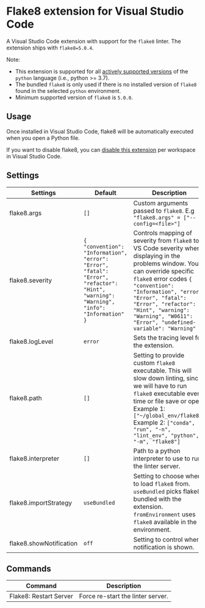 # Flake8 extension for Visual Studio Code

A Visual Studio Code extension with support for the `flake8` linter. The extension ships with `flake8=5.0.4`.

Note:

-   This extension is supported for all [actively supported versions](https://devguide.python.org/#status-of-python-branches) of the `python` language (i.e., python >= 3.7).
-   The bundled `flake8` is only used if there is no installed version of `flake8` found in the selected `python` environment.
-   Minimum supported version of `flake8` is `5.0.0`.

## Usage

Once installed in Visual Studio Code, flake8 will be automatically executed when you open a Python file.

If you want to disable flake8, you can [disable this extension](https://code.visualstudio.com/docs/editor/extension-marketplace#_disable-an-extension) per workspace in Visual Studio Code.

## Settings

| Settings                | Default                                                                                                                                | Description                                                                                                                                                                                                                                                                                                              |
| ----------------------- | -------------------------------------------------------------------------------------------------------------------------------------- | ------------------------------------------------------------------------------------------------------------------------------------------------------------------------------------------------------------------------------------------------------------------------------------------------------------------------ |
| flake8.args             | `[]`                                                                                                                                   | Custom arguments passed to `flake8`. E.g `"flake8.args" = ["--config=<file>"]`                                                                                                                                                                                                                                           |
| flake8.severity         | `{ "convention": "Information", "error": "Error", "fatal": "Error", "refactor": "Hint", "warning": "Warning", "info": "Information" }` | Controls mapping of severity from `flake8` to VS Code severity when displaying in the problems window. You can override specific `flake8` error codes `{ "convention": "Information", "error": "Error", "fatal": "Error", "refactor": "Hint", "warning": "Warning", "W0611": "Error", "undefined-variable": "Warning" }` |
| flake8.logLevel         | `error`                                                                                                                                | Sets the tracing level for the extension.                                                                                                                                                                                                                                                                                |
| flake8.path             | `[]`                                                                                                                                   | Setting to provide custom `flake8` executable. This will slow down linting, since we will have to run `flake8` executable every time or file save or open. Example 1: `["~/global_env/flake8"]` Example 2: `["conda", "run", "-n", "lint_env", "python", "-m", "flake8"]`                                                |
| flake8.interpreter      | `[]`                                                                                                                                   | Path to a python interpreter to use to run the linter server.                                                                                                                                                                                                                                                            |
| flake8.importStrategy   | `useBundled`                                                                                                                           | Setting to choose where to load `flake8` from. `useBundled` picks flake8 bundled with the extension. `fromEnvironment` uses `flake8` available in the environment.                                                                                                                                                       |
| flake8.showNotification | `off`                                                                                                                                  | Setting to control when a notification is shown.                                                                                                                                                                                                                                                                         |

## Commands

| Command                | Description                       |
| ---------------------- | --------------------------------- |
| Flake8: Restart Server | Force re-start the linter server. |
